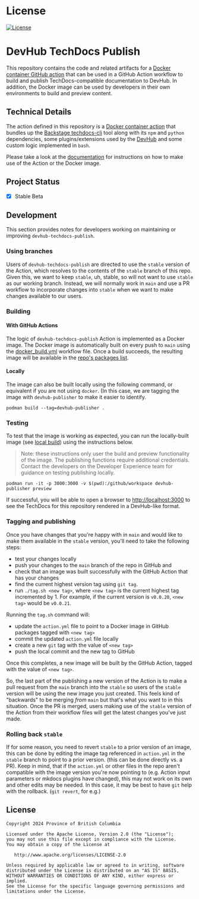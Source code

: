 # License
[![License](https://img.shields.io/badge/License-Apache%202.0-blue.svg)](./LICENSE)

# DevHub TechDocs Publish
This repository contains the code and related artifacts for a [Docker container GitHub action](https://docs.github.com/en/actions/creating-actions/about-custom-actions#types-of-actions) that can be used in a GitHub Action workflow to build and publish TechDocs-compatible documentation to DevHub. In addition, the Docker image can be used by developers in their own environments to build and preview content. 

## Technical Details
The action defined in this repository is a [Docker container action](https://docs.github.com/en/actions/creating-actions/about-custom-actions#types-of-actions) that bundles up the [Backstage techdocs-cli](https://backstage.io/docs/features/techdocs/cli/) tool along with its `npm` and `python` dependencies, some plugins/extensions used by the [DevHub](https://github.com/bcgov/developer-portal/)  and some custom logic implemented in `bash`. 

Please take a look at the [documentation](docs/index.md) for instructions on how to make use of the Action or the Docker image.

## Project Status
- [x] Stable Beta

## Development

This section provides notes for developers working on maintaining or improving `devhub-techdocs-publish`.

### Using branches

Users of `devhub-techdocs-publish` are directed to use the `stable` version of the Action, which resolves to the contents of the `stable` branch of this repo. Given this, we want to keep `stable`, uh, stable, so will not want to use `stable` as our working branch. Instead, we will normally work in `main` and use a PR workflow to incorporate changes into `stable` when we want to make changes available to our users.

### Building

#### With GitHub Actions

The logic of `devhub-techdocs-publish` Action is implemented as a Docker image. The Docker image is automatically built on every push to `main` using the [docker_build.yml](./github/workflows) workflow file. Once a build succeeds, the resulting image will be available in the [repo's packages list](https://github.com/bcgov/devhub-techdocs-publish/pkgs/container/devhub-techdocs-publish).

#### Locally

The image can also be built locally using the following command, or equivalent if you are not using `docker`. (In this case, we are tagging the image with `devhub-publisher` to make it easier to identify. 

```shell
podman build --tag=devhub-publisher .
```

### Testing

To test that the image is working as expected, you can run the locally-built image (see [local build](#locally)) using the instructions below.

> Note: these instructions only user the build and preview functionality of the image. The publishing functions require additional credentials. Contact the developers on the Developer Experience team for guidance on testing publishing locally.

```shell
podman run -it -p 3000:3000 -v $(pwd):/github/workspace devhub-publisher preview
```

If successful, you will be able to open a browser to [http://localhost:3000](http://localhost:3000) to see the TechDocs for this repository rendered in a DevHub-like format.

### Tagging and publishing

Once you have changes that you're happy with in `main` and would like to make them available in the `stable` version, you'll need to take the following steps:

- test your changes locally
- push your changes to the `main` branch of the repo in GitHub and 
- check that an image was built successfully with the GitHub Action that has your changes
- find the current highest version tag using `git tag`.
- run `./tag.sh <new tag>`, where `<new tag>` is the current highest tag incremented by 1. For example, if the current version is `v0.0.20`, `<new tag>` would be `v0.0.21`. 

Running the `tag.sh` command will:

- update the `action.yml` file to point to a Docker image in GitHub packages tagged with  `<new tag>` 
- commit the updated `action.yml` file locally 
- create a new `git` tag with the value of `<new tag>`
- push the local commit and the new tag to GitHub 

Once this completes, a new image will be built by the GitHub Action, tagged with the value of `<new tag>`.

So, the last part of the publishing a new version of the Action is to make a pull request from the `main` branch into the `stable` so users of the `stable` version will be using the new image you just created. This feels kind of "backwards" to be merging *from* `main` but that's what you want to in this situation.  Once the PR is merged, users making use of the `stable` version of the Action from their workflow files will get the latest changes you've just made.

### Rolling back `stable`

If for some reason, you need to revert `stable` to a prior version of an image, this can be done by editing the image tag referenced in `action.yml` in the `stable` branch to point to a prior version. (this can be done directly vs. a PR). Keep in mind, that if the `action.yml` or other files in the repo aren't compatible with the image version you're now pointing to (e.g. Action input parameters or mkdocs plugins have changed), this may not work on its own and other edits may be needed. In this case, it may be best to have `git` help with the rollback. (`git revert`, for e.g.)  

## License
    Copyright 2024 Province of British Columbia

    Licensed under the Apache License, Version 2.0 (the "License");
    you may not use this file except in compliance with the License.
    You may obtain a copy of the License at

       http://www.apache.org/licenses/LICENSE-2.0

    Unless required by applicable law or agreed to in writing, software
    distributed under the License is distributed on an "AS IS" BASIS,
    WITHOUT WARRANTIES OR CONDITIONS OF ANY KIND, either express or implied.
    See the License for the specific language governing permissions and
    limitations under the License.
